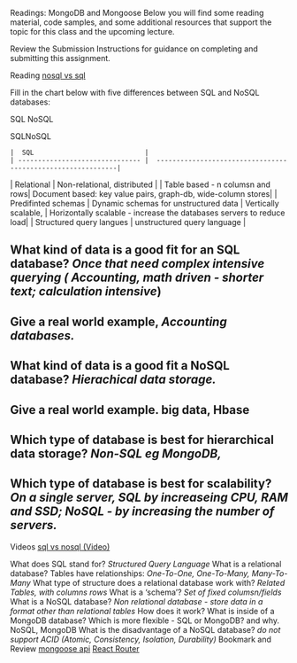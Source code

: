 Readings: MongoDB and Mongoose
Below you will find some reading material, code samples, and some additional resources that support the topic for this class and the upcoming lecture.

Review the Submission Instructions for guidance on completing and submitting this assignment.

Reading
[nosql vs sql](https://www.thegeekstuff.com/2014/01/sql-vs-nosql-db/?utm_source=tuicool)

Fill in the chart below with five differences between SQL and NoSQL databases:

SQL NoSQL

 <tr><th>SQL<td></td>NoSQL<td></td></th></tr>

    |  SQL                            |
    | ------------------------------- |  ------------------------------------------------------------|

| Relational | Non-relational, distributed |
| Table based - n columsn and rows| Document based: key value pairs, graph-db, wide-column stores|
| Predifinted schemas | Dynamic schemas for unstructured data
| Vertically scalable, | Horizontally scalable - increase the databases servers to reduce load|
| Structured query langues | unstructured query language
|

## What kind of data is a good fit for an SQL database? _Once that need complex intensive querying ( Accounting, math driven - shorter text; calculation intensive_)

## Give a real world example, _Accounting databases._

## What kind of data is a good fit a NoSQL database? _Hierachical data storage._

## Give a real world example. big data, Hbase

## Which type of database is best for hierarchical data storage? _Non-SQL eg MongoDB,_

## Which type of database is best for scalability? _On a single server, SQL by increaseing CPU, RAM and SSD; NoSQL - by increasing the number of servers._

Videos
[sql vs nosql (Video)](https://www.youtube.com/watch?v=ZS_kXvOeQ5Y)

What does SQL stand for? _Structured Query Language_
What is a relational database? Tables have relationships: _One-To-One, One-To-Many, Many-To-Many_
What type of structure does a relational database work with? _Related Tables, with columns rows_
What is a ‘schema’? _Set of fixed columsn/fields_
What is a NoSQL database? _Non relational database - store data in a format other than relational tables_
How does it work?
What is inside of a MongoDB database?
Which is more flexible - SQL or MongoDB? and why. NoSQL, MongoDB
What is the disadvantage of a NoSQL database? _do not support ACID (Atomic, Consistency, Isolation, Durability)_
Bookmark and Review
[mongoose api](<https://mongoosejs.com/docs/api/model.html#Model()>)
[React Router](https://reactrouter.com/en/6.14.2/web/api/BrowserRouter)
